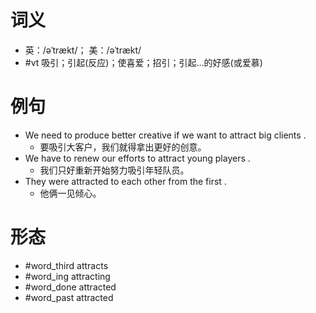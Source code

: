 # 词义
- 英：/əˈtrækt/； 美：/əˈtrækt/
- #vt 吸引；引起(反应)；使喜爱；招引；引起…的好感(或爱慕)
# 例句
- We need to produce better creative if we want to attract big clients .
	- 要吸引大客户，我们就得拿出更好的创意。
- We have to renew our efforts to attract young players .
	- 我们只好重新开始努力吸引年轻队员。
- They were attracted to each other from the first .
	- 他俩一见倾心。
# 形态
- #word_third attracts
- #word_ing attracting
- #word_done attracted
- #word_past attracted
